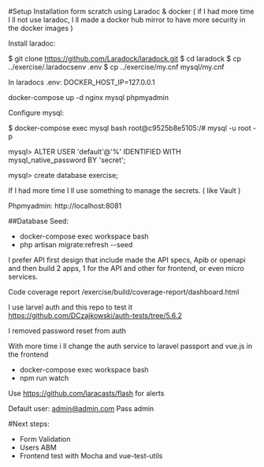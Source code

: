 #Setup
Installation form scratch using Laradoc & docker ( if I had more time I ll not use laradoc, I ll made a docker hub mirror to have more security in the docker images )

Install laradoc:

$ git clone https://github.com/Laradock/laradock.git
$ cd laradock
$ cp ../exercise/.laradocsenv .env
$ cp ../exercise/my.cnf mysql/my.cnf

In laradocs .env:
DOCKER_HOST_IP=127.0.0.1

docker-compose up -d nginx mysql phpmyadmin

Configure mysql:

$ docker-compose exec mysql bash
root@c9525b8e5105:/# mysql -u root -p

mysql> ALTER USER 'default'@'%' IDENTIFIED WITH mysql_native_password BY 'secret';

mysql> create database exercise;

If I had more time I ll use something to manage the secrets. ( like Vault )

Phpmyadmin:
http://localhost:8081

##Database Seed:
- docker-compose exec workspace bash
- php artisan migrate:refresh --seed

I prefer API first design that include made the API specs, Apib or openapi and then build 2 apps, 1 for the API and other for frontend, or even micro services.

 
Code coverage report
/exercise/build/coverage-report/dashboard.html

I use larvel auth and this repo to test it https://github.com/DCzajkowski/auth-tests/tree/5.6.2

I removed password reset from auth

With more time i ll change the auth service to laravel passport and vue.js in the frontend

- docker-compose exec workspace bash
- npm run watch

Use https://github.com/laracasts/flash for alerts

Default user:
admin@admin.com
Pass admin

#Next steps:
 - Form Validation
 - Users ABM
 - Frontend test with Mocha and vue-test-utils